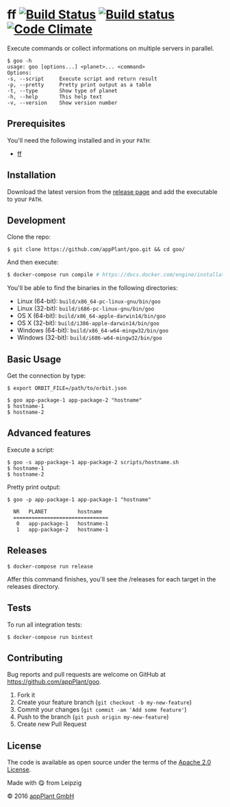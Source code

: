 # ff [![Build Status](https://travis-ci.org/appPlant/goo.svg?branch=master)](https://travis-ci.org/appPlant/goo) [![Build status](https://ci.appveyor.com/api/projects/status/f5imsl77fmg2omba/branch/master?svg=true)](https://ci.appveyor.com/project/katzer/goo/branch/master) [![Code Climate](https://codeclimate.com/github/appPlant/goo/badges/gpa.svg)](https://codeclimate.com/github/appPlant/goo)

Execute commands or collect informations on multiple servers in parallel.

    $ goo -h
    usage: goo [options...] <planet>... <command>
    Options:
    -s, --script     Execute script and return result
    -p, --pretty     Pretty print output as a table
    -t, --type       Show type of planet
    -h, --help       This help text
    -v, --version    Show version number

## Prerequisites
You'll need the following installed and in your `PATH`:
- [ff][ff]

## Installation

Download the latest version from the [release page][releases] and add the executable to your `PATH`.

## Development

Clone the repo:
    
    $ git clone https://github.com/appPlant/goo.git && cd goo/

And then execute:

```bash
$ docker-compose run compile # https://docs.docker.com/engine/installation
```

You'll be able to find the binaries in the following directories:

- Linux (64-bit): `build/x86_64-pc-linux-gnu/bin/goo`
- Linux (32-bit): `build/i686-pc-linux-gnu/bin/goo`
- OS X (64-bit): `build/x86_64-apple-darwin14/bin/goo`
- OS X (32-bit): `build/i386-apple-darwin14/bin/goo`
- Windows (64-bit): `build/x86_64-w64-mingw32/bin/goo`
- Windows (32-bit): `build/i686-w64-mingw32/bin/goo`

## Basic Usage

Get the connection by type:

    $ export ORBIT_FILE=/path/to/orbit.json

    $ goo app-package-1 app-package-2 "hostname"
    $ hostname-1
    $ hostname-2

## Advanced features

Execute a script:

    $ goo -s app-package-1 app-package-2 scripts/hostname.sh
    $ hostname-1
    $ hostname-2

Pretty print output:

    $ goo -p app-package-1 app-package-1 "hostname"
    
      NR   PLANET          hostname            
      ===============================
       0   app-package-1   hostname-1         
       1   app-package-2   hostname-1

## Releases

    $ docker-compose run release

Affer this command finishes, you'll see the /releases for each target in the releases directory.

## Tests

To run all integration tests:

    $ docker-compose run bintest

## Contributing

Bug reports and pull requests are welcome on GitHub at https://github.com/appPlant/goo.

1. Fork it
2. Create your feature branch (`git checkout -b my-new-feature`)
3. Commit your changes (`git commit -am 'Add some feature'`)
4. Push to the branch (`git push origin my-new-feature`)
5. Create new Pull Request


## License

The code is available as open source under the terms of the [Apache 2.0 License][license].

Made with :yum: from Leipzig

© 2016 [appPlant GmbH][appplant]

[ff]: https://github.com/appPlant/ff/releases
[releases]: https://github.com/appPlant/goo/releases
[docker]: https://docs.docker.com/engine/installation
[license]: http://opensource.org/licenses/Apache-2.0
[appplant]: www.appplant.de
